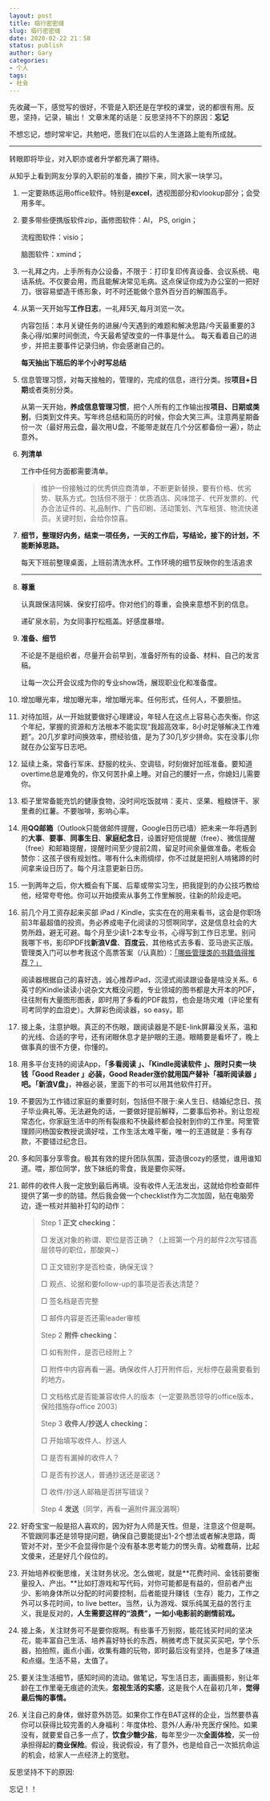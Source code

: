 ```yaml
---
layout: post
title: 临行密密缝
slug: 临行密密缝
date: 2020-02-22 21：58
status: publish
author: Gary
categories: 
- 个人
tags: 
- 社会
---
```


先收藏一下，感觉写的很好，不管是入职还是在学校的课堂，说的都很有用。反思，坚持，记录，输出！
文章末尾的话是：反思坚持不下的原因：**忘记**

<!--more-->

不想忘记，想时常牢记，共勉吧，愿我们在以后的人生道路上能有所成就。

---

转眼即将毕业，对入职亦或者升学都充满了期待。

从知乎上看到网友分享的入职前的准备，摘抄下来，同大家一块学习。

1. 一定要熟练运用office软件。特别是**excel**，透视图部分和vlookup部分；会受用多年。

2. 要多带些便携版软件zip，画修图软件：AI， PS, origin；

   流程图软件：visio；

   脑图软件：xmind；

3. 一礼拜之内，上手所有办公设备，不限于：打印复印传真设备、会议系统、电话系统。不仅要会用，而且能解决常见毛病。这点保证你成为办公室的一把好刀，很容易塑造干练形象，时不时还能做个意外百分百的解围高手。

4. 从第一天开始写**工作日志**，一礼拜5天,每月浏览一次。

   内容包括：本月关键任务的进展/今天遇到的难题和解决思路/今天最重要的3条心得/如果时间倒流，今天最希望改变的一件事是什么。 每天看着自己的进步，并把主要事件记录归纳，你会感谢自己的。

   **每天抽出下班后的半个小时写总结**

5. 信息管理习惯，对每天接触的，管理的，完成的信息，进行分类。按**项目+日期**或者类别分类。

   从第一天开始，**养成信息管理习惯**，把个人所有的工作输出按**项目、日期或类别**，归类到文件夹。写年终总结和简历的时候，你会大笑三声。注意两星期备份一次（最好用云盘，最次用U盘，不能带走就在几个分区都备份一遍），防止意外。

6. **列清单**

   工作中任何方面都需要清单。

   > 维护一份接触过的优秀供应商清单，不断更新替换，要有价格、优劣势、联系方式。包括但不限于：优质酒店、风味馆子、代开发票的、代办合法证件的、礼品制作、广告印刷、活动策划、汽车租赁、物流快递员。关键时刻，会给你惊喜。

7. **细节，整理好内务，结束一项任务，一天的工作后，写结论，接下的计划，不能断掉思路。**

   每天下班前整理桌面，上班前清洗水杯。工作环境的细节反映你的生活追求

   ------

8. **尊重**

    认真跟保洁阿姨、保安打招呼。你对他们的尊重，会换来意想不到的信息。

    递矿泉水前，为女同事拧松瓶盖。好感度暴增。

9. **准备、细节**

   不论是不是组织者，尽量开会前早到，准备好所有的设备、材料、自己的发言稿。

   让每一次公开会议成为你的专业show场，展现职业化和准备度。

10. 增加曝光率，增加曝光率，增加曝光率。任何形式，任何人，不要胆怯。

11. 对待加班，从一开始就要做好心理建设，年轻人在这点上容易心态失衡。你这个年纪，掌握的资源和方法根本不能实现“我超高效率，8小时足够解决工作难题”。20几岁拿时间换效率，攒经验值，是为了30几岁少拼命。实在没事儿你就在办公室写日志吧。

12. 延续上条，常备行军床、舒服的枕头、空调毯，时刻做好加班准备。要知道overtime总是难免的，你又何苦扑桌上睡。对自己的腰好一点，你媳妇儿需要你。

13. 柜子里常备能充饥的健康食物，没时间吃饭就啃：麦片、坚果、粗粮饼干、家里煮的红薯。不要咖啡，影响心率。

14. 用**QQ邮箱**（Outlook只能做邮件提醒，Google日历已墙）把未来一年将遇到的**大事**、**要事**、**同事生日**、**家庭纪念日**，设置好短信提醒（free）、微信提醒（free）和邮箱提醒，提醒时间至少提前2周，留足时间余量做准备。老板会赞你：这孩子很有规划性。哪有什么未雨绸缪，你不过就是把别人啃猪蹄的时间拿来设日历了。每个月注意更新日历。

15. 一到两年之后，你大概会有下属、后辈或带实习生，把我提到的办公技巧教给他，经常夸夸他。你可以开始摸索从事务工作里解脱，往新的阶段走吧。

16. 前几个月工资存起来买部 iPad / Kindle，实实在在的用来看书，这会是你职场前3年最超值的投资。务必养成电子化阅读的习惯啊同学，这是信息社会的大势所趋，避无可避。每个月至少读1-2本专业书，心得写到工作日志里。别问我哪下书，影印PDF找**新浪V盘**、**百度云**，其他格式去多看、亚马逊买正版。管理类入门可以参考我这个高票答案（/认真脸）：[「哪些管理类的书籍值得推荐？」](http://www.zhihu.com/question/20212656/answer/23482587)

    阅读器根据自己的喜好选，诚心推荐iPad，沉浸式阅读跟设备是啥没关系。6英寸的Kindle读读小说杂文大概没问题，专业领域的图书都是大开本的PDF，往往附有大量图形图表，即时用了多看的PDF裁剪，也会是场灾难（评论里有司考同学的血泪史）。大屏彩色阅读器，so easy。耶

17. 接上条，注意护眼。真正的不伤眼，跟阅读器是不是E-link屏幕没关系，温和的光线、合适的字号，还有闭眼休息才是护眼的王道。眼睛要是看坏了，晚上做事真的很不方便，你懂的。

18. 用多平台支持的阅读App，**「多看阅读 」、「Kindle阅读软件 」、**限时只卖一块钱**「Good Reader 」**必装，Good Reader涨价就用国产替补**「福昕阅读器 」吧。「新浪V盘」**，神器必装，里面下的书可以用其他软件打开。

19. 不要因为工作错过家庭的重要时刻，包括但不限于:亲人生日、结婚纪念日、孩子毕业典礼等。无法避免的话，一要做好提前解释，二要事后弥补。别让忽视常态化，你家庭生活中的所有裂痕和不快最终都会投射到你的工作里。阿里管理顾问杨国安教授说滴好哇，工作生活太难平衡，唯一的王道就是：多有存款，不要错过纪念日。

20. 多和同事分享零食。极其有效的提升团队氛围，营造很cozy的感觉，谁用谁知道。喂，那位同学，放下妹纸的零食，我是要你买呀。

21. 邮件的收件人我一定放到最后再填。没有收件人无法发出，这就给你检查邮件提供了第一步的防错。然后我会做一个checklist作为二次加固，贴在电脑旁边，逐一核对并脑补打勾的动作：

     > Step 1 **正文 checking：**
     >
     > □ 发送对象的称谓、职位是否正确？（上班第一个月的邮件2次写错高层领导的职位，那酸爽~）
     >
     > □ 正文错别字是否检查，确保无误？
     >
     > □ 观点、论据和要follow-up的事项是否表达清楚？
     >
     > □ 签名档是否完整
     >
     > □ 邮件内容是否还需leader审核
     >
     > Step 2 **附件 checking：**
     >
     > □ 如有附件，是否已经附上？
     >
     > □ 附件中内容再看一遍。确保收件人打开附件后，光标停在最需要看到的地方。
     >
     > □ 文档格式是否能兼容收件人的版本（一定要熟悉领导的office版本，保险措施存office 2003）
     >
     > Step 3 **收件人/抄送人 checking：**
     >
     > □ 开始填写收件人、抄送人
     >
     > □ 是否有漏掉的收件人？
     >
     > □ 是否有抄送人，普通抄送还是密送？
     >
     > □ 收件/抄送人邮箱是否拼写错误？
     >
     > Step 4 **发送**（同学，再看一遍附件漏没漏啊）

22. 好奇宝宝一般是招人喜欢的，因为好为人师是天性。但是，注意这个但是啊。不管跟同事还是领导提问题，确保自己要能提出1-2个想法或者解决思路，甭管对不对，至少不会显得你是个没有基本思考能力的愣头青。幼稚蠢萌，比起文傻来，还是好几个段位的。

23. 开始培养权衡思维，关注财务状况。怎么做呢，就是**花费时间、金钱前要衡量投入、产出。**比如打游戏和写代码，对你可能都是有益的，但前者产出少、影响身体所以分配的时间要控制，后者能提升赚钱（生存）能力，工作之外可以多花时间，to live better。当然，认为游戏、娱乐纯属无益的苦行主义，我是反对的，**人生需要这样的“浪费”，一如小电影前的剧情前戏。**

24. 接上条，关注财务可不是要你抠啊。有些事千万别抠，能花钱买时间的坚决花，能丰富自己生活、培养喜好特长的东西，稍微考虑下就买买买吧，学个乐器，拍拍照，画点小画，收集有趣的玩物，即时最后没有坚持，也是多了味道和点缀。生活不易，太值了。

25. 要关注生活细节，感知时间的流动。做笔记，写生活日志，画画摄影，别让年龄在工作里毫无痕迹的流失。**忽视生活的实感**，这是我个人在最初几年，**觉得最后悔的事情。**

26. 关注自己的身体，做好意外防范。如果你工作在BAT这样的企业，当然要恭喜你可以获得比较完善的人身福利：年度体检、意外/人寿/补充医疗保险。如果没有，就要爱自己多一点了，**饮食少糖少盐**，每年至少一次**全面体检**，买一份承担得起的**商业保险**。假设，我说假设，有了意外，也是给自己一次抵抗命运的机会，给家人一点经济上的宽慰。

反思坚持不下的原因:

忘记！！